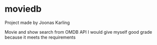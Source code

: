﻿# moviedb
Project made by Joonas Karling

Movie and show search from OMDB API
I would give myself good grade because it meets the requirements
